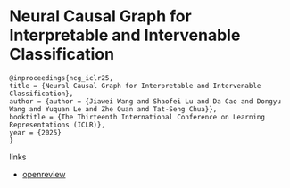 # Neural Causal Graph for Interpretable and Intervenable Classification

```
@inproceedings{ncg_iclr25,
title = {Neural Causal Graph for Interpretable and Intervenable Classification},
author = {author = {Jiawei Wang and Shaofei Lu and Da Cao and Dongyu Wang and Yuquan Le and Zhe Quan and Tat-Seng Chua}},
booktitle = {The Thirteenth International Conference on Learning Representations (ICLR)},
year = {2025}
}
```

links
- [openreview](https://openreview.net/forum?id=nmvmPIi185)
